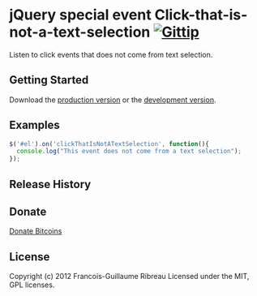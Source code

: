 # jQuery special event Click-that-is-not-a-text-selection [![Gittip](http://badgr.co/gittip/fgribreau.png)](https://www.gittip.com/fgribreau/)

Listen to click events that does not come from text selection.

## Getting Started
Download the [production version][min] or the [development version][max].

[min]: https://raw.github.com/FGRibreau/jquery-clickthatisnotatextselection/master/dist/clickthatisnotatextselection.min.js
[max]: https://raw.github.com/FGRibreau/jquery-clickthatisnotatextselection/master/dist/clickthatisnotatextselection.js

## Examples

```JavaScript
$('#el').on('clickThatIsNotATextSelection', function(){
  console.log("This event does not come from a text selection");
});
```

## Release History

## Donate
[Donate Bitcoins](https://coinbase.com/checkouts/fc3041b9d8116e0b98e7d243c4727a30)

## License
Copyright (c) 2012 Francois-Guillaume Ribreau
Licensed under the MIT, GPL licenses.
